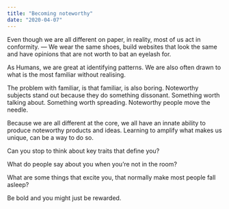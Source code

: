 ```yaml
---
title: "Becoming noteworthy"
date: "2020-04-07"
---
```


Even though we are all different on paper, in reality, most of us act in conformity. — We wear the same shoes, build websites that look the same and have opinions that are not worth to bat an eyelash for.

As Humans, we are great at identifying patterns. We are also often drawn to what is the most familiar without realising.

The problem with familiar, is that familiar, is also boring. Noteworthy subjects stand out because they do something dissonant. Something worth talking about. Something worth spreading. Noteworthy people move the needle.

Because we are all different at the core, we all have an innate ability to produce noteworthy products and ideas. Learning to amplify what makes us unique, can be a way to do so.

Can you stop to think about key traits that define you?

What do people say about you when you’re not in the room?

What are some things that excite you, that normally make most people fall asleep?

Be bold and you might just be rewarded.

